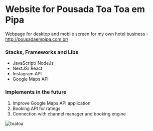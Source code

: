 # Website for Pousada Toa Toa em Pipa

Webpage for desktop and mobile screen for my own hotel business - http://pousadaempipa.com.br/ 
  
### Stacks, Frameworks and Libs
  - JavaScript/ NodeJs
  - NextJS/ React
  - Instagram API
  - Google Maps API
     
### Implements in the future
  1. Improve Google Maps API application
  2. Booking API for ratings
  3. Connection with channel manager and booking engine

![toatoa](https://github.com/Danilo-Couto/webpage-pousada-toatoa/assets/88905222/4ee7d756-f7e5-49b8-973d-113a4a47d74c)
